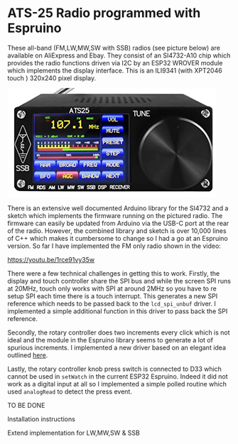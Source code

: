 # ATS-25 Radio programmed with Espruino

These all-band (FM,LW,MW,SW with SSB) radios (see picture below) are available on AliExpress and Ebay. They consist of an SI4732-A10 chip which provides the radio functions driven via I2C by an ESP32 WROVER module which implements the display interface. This is an ILI9341 (with XPT2046 touch ) 320x240 pixel display.

![](image/ats25.jpg)

There is an extensive well documented Arduino library for the SI4732 and a sketch which implements the firmware running on the pictured radio. The firmware can easily be updated from Arduino via the USB-C port at the rear of the radio. However, the combined library and sketch  is over 10,000 lines of C++ which makes it cumbersome to change so I had a go at an Espruino version. So far I have implemented the FM only radio shown in the video:

https://youtu.be/1rce91vy35w

There were a few technical challenges in getting this to work. Firstly, the display and touch controller share the SPI bus and while the screen SPI runs at 20MHz, touch only works with SPI at around 2MHz so you have to re setup SPI each time there is a touch interrupt. This generates a new SPI reference which needs to be passed back to the `lcd_spi_unbuf` driver. I implemented a simple additional function in this driver to pass back the SPI reference. 

Secondly, the rotary controller does two increments every click which is not ideal and the module in the Espruino library seems to generate a lot of spurious increments. I implemented a new driver based on an elegant idea outlined [here](http://www.technoblogy.com/show?1YHJ).

Lastly, the rotary controller knob press switch is connected to D33 which cannot be used in `setWatch` in the current ESP32 Espruino. Indeed it did not work as a digital input at all so I implemented a simple polled routine which used `analogRead` to detect the press event.

TO BE DONE

Installation instructions

Extend implementation for LW,MW,SW & SSB





